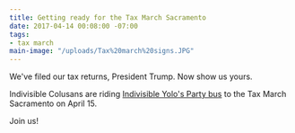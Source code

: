 ```yaml
---
title: Getting ready for the Tax March Sacramento
date: 2017-04-14 00:08:00 -07:00
tags:
- tax march
main-image: "/uploads/Tax%20march%20signs.JPG"
---
```


We've filed our tax returns, President Trump. Now show us yours.

Indivisible Colusans are riding [Indivisible Yolo's Party bus](https://www.eventbrite.com/e/indivisible-yolo-fill-the-bus-april-15th-sacramento-tax-march-tickets-33352517277?aff=efbnreg) to the Tax March Sacramento on April 15. 

Join us!  
